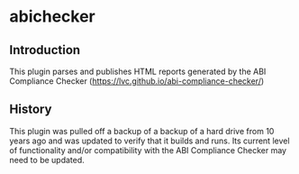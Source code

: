 # abichecker

## Introduction

This plugin parses and publishes HTML reports generated by the ABI Compliance Checker (https://lvc.github.io/abi-compliance-checker/)

## History

This plugin was pulled off a backup of a backup of a hard drive from 10 years ago and was updated to verify that it builds and runs.  Its current level of functionality and/or compatibility with the ABI Compliance Checker may need to be updated.
